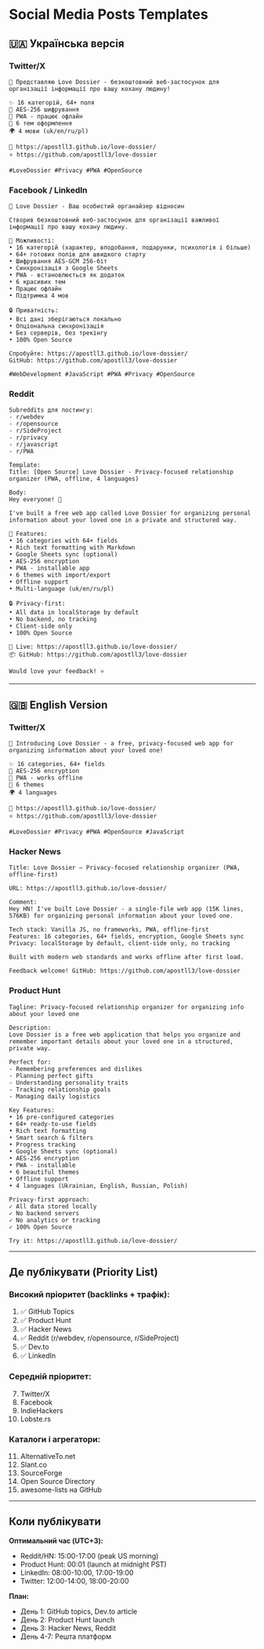 # Social Media Posts Templates

## 🇺🇦 Українська версія

### Twitter/X
```
🎉 Представляю Love Dossier - безкоштовний веб-застосунок для організації інформації про вашу кохану людину!

✨ 16 категорій, 64+ поля
🔐 AES-256 шифрування
📱 PWA - працює офлайн
🎨 6 тем оформлення
🌍 4 мови (uk/en/ru/pl)

🔗 https://apostll3.github.io/love-dossier/
⭐ https://github.com/apostll3/love-dossier

#LoveDossier #Privacy #PWA #OpenSource
```

### Facebook / LinkedIn
```
🎯 Love Dossier - Ваш особистий органайзер відносин

Створив безкоштовний веб-застосунок для організації важливої інформації про вашу кохану людину.

🌟 Можливості:
• 16 категорій (характер, вподобання, подарунки, психологія і більше)
• 64+ готових полів для швидкого старту
• Шифрування AES-GCM 256-біт
• Синхронізація з Google Sheets
• PWA - встановлюється як додаток
• 6 красивих тем
• Працює офлайн
• Підтримка 4 мов

🔒 Приватність:
• Всі дані зберігаються локально
• Опціональна синхронізація
• Без серверів, без трекінгу
• 100% Open Source

Спробуйте: https://apostll3.github.io/love-dossier/
GitHub: https://github.com/apostll3/love-dossier

#WebDevelopment #JavaScript #PWA #Privacy #OpenSource
```

### Reddit
```
Subreddits для постингу:
- r/webdev
- r/opensource
- r/SideProject
- r/privacy
- r/javascript
- r/PWA

Template:
Title: [Open Source] Love Dossier - Privacy-focused relationship organizer (PWA, offline, 4 languages)

Body:
Hey everyone! 👋

I've built a free web app called Love Dossier for organizing personal information about your loved one in a private and structured way.

🌟 Features:
• 16 categories with 64+ fields
• Rich text formatting with Markdown
• Google Sheets sync (optional)
• AES-256 encryption
• PWA - installable app
• 6 themes with import/export
• Offline support
• Multi-language (uk/en/ru/pl)

🔒 Privacy-first:
• All data in localStorage by default
• No backend, no tracking
• Client-side only
• 100% Open Source

🔗 Live: https://apostll3.github.io/love-dossier/
📦 GitHub: https://github.com/apostll3/love-dossier

Would love your feedback! ⭐
```

---

## 🇬🇧 English Version

### Twitter/X
```
🚀 Introducing Love Dossier - a free, privacy-focused web app for organizing information about your loved one!

✨ 16 categories, 64+ fields
🔐 AES-256 encryption
📱 PWA - works offline
🎨 6 themes
🌍 4 languages

🔗 https://apostll3.github.io/love-dossier/
⭐ https://github.com/apostll3/love-dossier

#LoveDossier #Privacy #PWA #OpenSource #JavaScript
```

### Hacker News
```
Title: Love Dossier – Privacy-focused relationship organizer (PWA, offline-first)

URL: https://apostll3.github.io/love-dossier/

Comment:
Hey HN! I've built Love Dossier - a single-file web app (15K lines, 576KB) for organizing personal information about your loved one.

Tech stack: Vanilla JS, no frameworks, PWA, offline-first
Features: 16 categories, 64+ fields, encryption, Google Sheets sync
Privacy: localStorage by default, client-side only, no tracking

Built with modern web standards and works offline after first load.

Feedback welcome! GitHub: https://github.com/apostll3/love-dossier
```

### Product Hunt
```
Tagline: Privacy-focused relationship organizer for organizing info about your loved one

Description:
Love Dossier is a free web application that helps you organize and remember important details about your loved one in a structured, private way.

Perfect for:
- Remembering preferences and dislikes
- Planning perfect gifts
- Understanding personality traits
- Tracking relationship goals
- Managing daily logistics

Key Features:
• 16 pre-configured categories
• 64+ ready-to-use fields
• Rich text formatting
• Smart search & filters
• Progress tracking
• Google Sheets sync (optional)
• AES-256 encryption
• PWA - installable
• 6 beautiful themes
• Offline support
• 4 languages (Ukrainian, English, Russian, Polish)

Privacy-first approach:
✓ All data stored locally
✓ No backend servers
✓ No analytics or tracking
✓ 100% Open Source

Try it: https://apostll3.github.io/love-dossier/
```

---

## Де публікувати (Priority List)

### Високий пріоритет (backlinks + трафік):
1. ✅ GitHub Topics
2. ✅ Product Hunt
3. ✅ Hacker News
4. ✅ Reddit (r/webdev, r/opensource, r/SideProject)
5. ✅ Dev.to
6. ✅ LinkedIn

### Середній пріоритет:
7. Twitter/X
8. Facebook
9. IndieHackers
10. Lobste.rs

### Каталоги і агрегатори:
11. AlternativeTo.net
12. Slant.co
13. SourceForge
14. Open Source Directory
15. awesome-lists на GitHub

---

## Коли публікувати

**Оптимальний час (UTC+3):**
- Reddit/HN: 15:00-17:00 (peak US morning)
- Product Hunt: 00:01 (launch at midnight PST)
- LinkedIn: 08:00-10:00, 17:00-19:00
- Twitter: 12:00-14:00, 18:00-20:00

**План:**
- День 1: GitHub topics, Dev.to article
- День 2: Product Hunt launch
- День 3: Hacker News, Reddit
- День 4-7: Решта платформ
